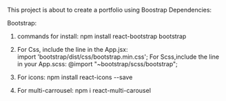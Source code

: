 This project is about to create a portfolio using Boostrap
Dependencies:

Bootstrap:

1. commands for install: npm install react-bootstrap bootstrap
2. For Css, include the line in the App.jsx:    
          import 'bootstrap/dist/css/bootstrap.min.css';
   For Scss,include the line in your App.scss:
          @import "~bootstrap/scss/bootstrap";

3. For icons: npm install react-icons --save
4. For multi-carrousel: npm i react-multi-carousel
